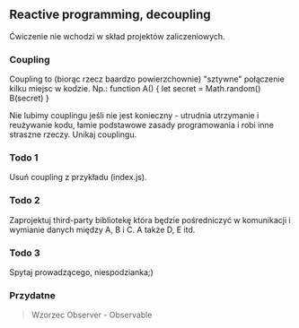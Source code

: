 ## Reactive programming, decoupling
Ćwiczenie nie wchodzi w skład projektów zaliczeniowych.

### Coupling  
Coupling to (biorąc rzecz baardzo powierzchownie) "sztywne" połączenie kilku miejsc w kodzie. Np.:
function A() {
  let secret = Math.random()
  B(secret)
}

Nie lubimy couplingu jeśli nie jest konieczny - utrudnia utrzymanie i reużywanie kodu, łamie podstawowe zasady programowania i robi inne straszne rzeczy. Unikaj couplingu.

### Todo 1
Usuń coupling z przykładu (index.js). 

### Todo 2
Zaprojektuj third-party bibliotekę która będzie pośredniczyć w komunikacji i wymianie danych między A, B i C. A także D, E itd.

### Todo 3
Spytaj prowadzącego, niespodzianka;)

### Przydatne
> Wzorzec Observer - Observable
